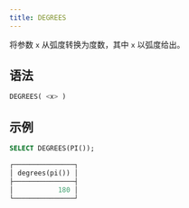 ```yaml
---
title: DEGREES
---
```


将参数 `x` 从弧度转换为度数，其中 `x` 以弧度给出。

## 语法

```sql
DEGREES( <x> )
```

## 示例

```sql
SELECT DEGREES(PI());

┌───────────────┐
│ degrees(pi()) │
├───────────────┤
│           180 │
└───────────────┘
```